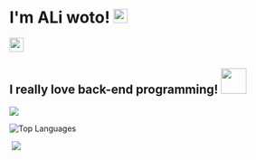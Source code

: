 
<h1> I'm ALi woto!
  <img src="https://raw.githubusercontent.com/MartinHeinz/MartinHeinz/master/wave.gif" width="25px">
</h1>
<img align="botom" src="https://gpvc.arturio.dev/aliwoto" width="25px">

</hr>
<h2>
  I really love back-end programming!
  <img src="https://raw.githubusercontent.com/innng/innng/master/assets/kyubey.gif" width="45px">
</h2>


<img align="middle" src="https://github-readme-stats.vercel.app/api?username=aliwoto&show_icons=true&&theme=tokyonight" />

<!-- kyubey: https://raw.githubusercontent.com/innng/innng/master/assets/kyubey.gif -->



![Top Languages](https://github-readme-stats.vercel.app/api/top-langs/?username=Dank-del&custom_title=Languages%20I%20fuck%20around%20with%20:3&theme=tokyonight&hide_border=true)

<img >
<img align="bottom" src="https://raw.githubusercontent.com/ALiwoto/ALiwoto/main/fsn146.JPG"/>

